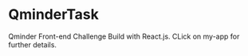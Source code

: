 # QminderTask
Qminder Front-end Challenge Build with React.js.
CLick on my-app for further details.
